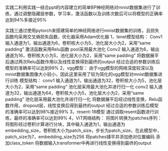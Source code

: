 实践二利用实践一结合ppt的内容建立的简单BP神经网络对mnist数据集进行了训练，通过调整隐藏层参数，学习率，激活函数以及训练次数后可以将模型的正确率达到94%多接近95%

实践三通过使用pytorch来搭建简单的神经网络进行mnist数据集的训练，且损失函数均采用交叉熵损失函数，优化器采用Adam优化器
1，lenet模型结构：
Conv1 输入通道为1，输出通道为6，卷积核大小为5，池化层大小为2，采用“same padding”
激活函数采用Relu函数
pool采用最大池化
Conv2 输入通道为6，输出通道为16，卷积核大小为5，池化层大小为2，采用“same padding”
将数据展平后通过两次Relu函数作用以及线性变换得到最终的output
经过合适的参数训练后模型的准确率可以达到99%
2，vgg模型：
由于vgg模型的网络深度较深以及mnist数据集图像大小较小，因此这里采用了较为简化的vgg模型对mnist数据集进行训练
模型结构：
conv1 输入通道为1，输出通道为32，卷积核大小为5，池化层大小为2，采用“same padding”
池化层采用最大池化并进行归一化
conv2 输入通道为32，输出通道为64，卷积核大小为5，池化层大小为2，采用“same padding”
池化层采用最大池化并进行归一化
将数据展平后经过线性变换，Relu函数作用，dropout层，线性变换后得到最终的output
经过合适的参数训练后模型的准确率可以达到98%接近99%
3，resent-18模型
通过调取resent函数进行训练，最终的准确率可以达到99%
4，ViT网络结构：
将图片转换为patches序列：将图形经过卷积计算进行分块，其中输入通道为1，输出通道为embedding_size，卷积核大小为patch_size，步长为patch_size，在此模型中，patch_size为7，embedding_size为256
将patches铺平并添加绝对位置编码
添加class_token
将数据输入transformer中再进行线性变换得到最终的output
